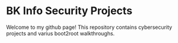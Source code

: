 # BK Info Security Projects

Welcome to my github page! This repository contains cybersecurity projects and varius boot2root walkthroughs.